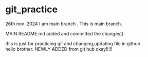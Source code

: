 # git_practice
26th nov ,2024
I am main branch . This is main branch.

MAIN README.md added and committed the changes)).

this is just for practicing git and changing,updating file in github . <br>
hello brother. 
NEWLY ADDED 
from git hub okay!!!!!
